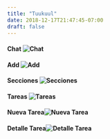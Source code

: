```yaml
---
title: "Tuukuul"
date: 2018-12-17T21:47:45-07:00
draft: false
---
```


#### Chat ![Chat](/img/tuukuul/Chat.png)
#### Add ![Add](/img/tuukuul/add.png)
#### Secciones ![Secciones](/img/tuukuul/Secciones.png)
#### Tareas ![Tareas](/img/tuukuul/Tareas.png)
#### Nueva Tarea![Nueva Tarea](/img/tuukuul/detalleTarea.png)
#### Detalle Tarea![Detalle Tarea](/img/tuukuul/nuevaTarea.png)
